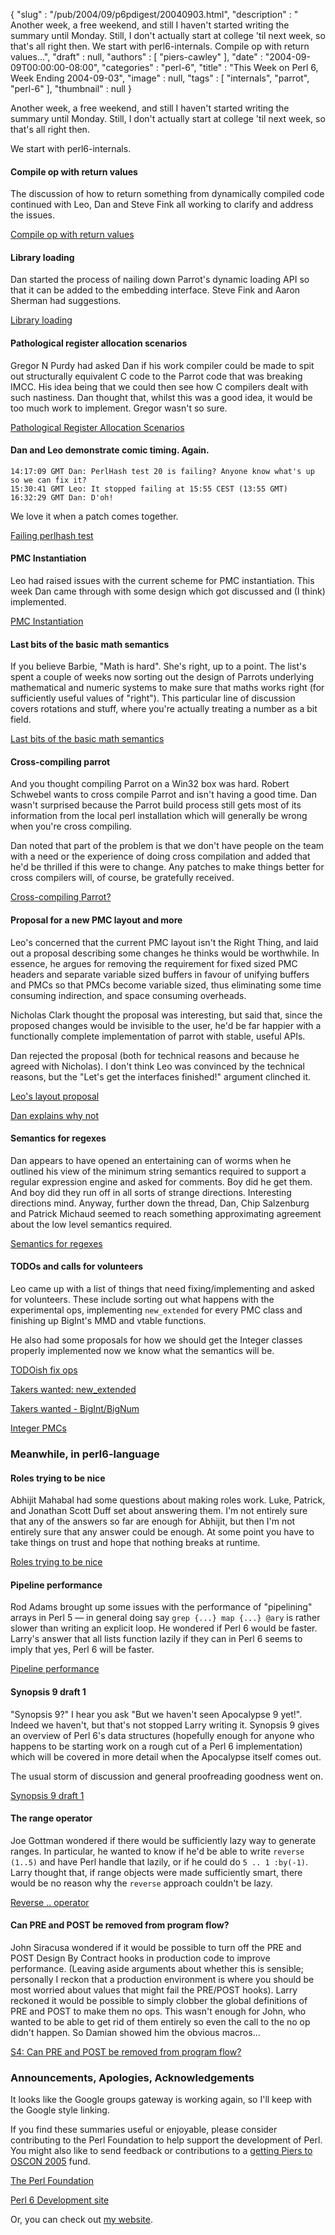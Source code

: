 {
   "slug" : "/pub/2004/09/p6pdigest/20040903.html",
   "description" : " Another week, a free weekend, and still I haven't started writing the summary until Monday. Still, I don't actually start at college 'til next week, so that's all right then. We start with perl6-internals. Compile op with return values...",
   "draft" : null,
   "authors" : [
      "piers-cawley"
   ],
   "date" : "2004-09-09T00:00:00-08:00",
   "categories" : "perl-6",
   "title" : "This Week on Perl 6, Week Ending 2004-09-03",
   "image" : null,
   "tags" : [
      "internals",
      "parrot",
      "perl-6"
   ],
   "thumbnail" : null
}



Another week, a free weekend, and still I haven't started writing the summary until Monday. Still, I don't actually start at college 'til next week, so that's all right then.

We start with perl6-internals.

#### Compile op with return values

The discussion of how to return something from dynamically compiled code continued with Leo, Dan and Steve Fink all working to clarify and address the issues.

[Compile op with return values](http://groups.google.com/groups?threadm=20040828065049.GC12318@kevin.fink.com)

#### Library loading

Dan started the process of nailing down Parrot's dynamic loading API so that it can be added to the embedding interface. Steve Fink and Aaron Sherman had suggestions.

[Library loading](http://groups.google.com/groups?threadm=a06110410bd568c66e647@%5B10.0.1.2%5D)

#### Pathological register allocation scenarios

Gregor N Purdy had asked Dan if his work compiler could be made to spit out structurally equivalent C code to the Parrot code that was breaking IMCC. His idea being that we could then see how C compilers dealt with such nastiness. Dan thought that, whilst this was a good idea, it would be too much work to implement. Gregor wasn't so sure.

[Pathological Register Allocation Scenarios](http://groups.google.com/groups?threadm=a0611041abd58ca5c3463@%5B10.0.1.2%5D)

#### Dan and Leo demonstrate comic timing. Again.

    14:17:09 GMT Dan: PerlHash test 20 is failing? Anyone know what's up
    so we can fix it?
    15:30:41 GMT Leo: It stopped failing at 15:55 CEST (13:55 GMT)
    16:32:29 GMT Dan: D'oh!

We love it when a patch comes together.

[Failing perlhash test](http://groups.google.com/groups?threadm=a06110422bd58e6de10f8@%5B10.0.1.2%5D)

#### PMC Instantiation

Leo had raised issues with the current scheme for PMC instantiation. This week Dan came through with some design which got discussed and (I think) implemented.

[PMC Instantiation](http://groups.google.com/groups?threadm=a06110427bd590a576148@%5B10.0.1.2%5D)

#### Last bits of the basic math semantics

If you believe Barbie, "Math is hard". She's right, up to a point. The list's spent a couple of weeks now sorting out the design of Parrots underlying mathematical and numeric systems to make sure that maths works right (for sufficiently useful values of "right"). This particular line of discussion covers rotations and stuff, where you're actually treating a number as a bit field.

[Last bits of the basic math semantics](http://groups.google.com/groups?threadm=200408310958.i7V9wN909589@thu8.leo.home)

#### Cross-compiling parrot

And you thought compiling Parrot on a Win32 box was hard. Robert Schwebel wants to cross compile Parrot and isn't having a good time. Dan wasn't surprised because the Parrot build process still gets most of its information from the local perl installation which will generally be wrong when you're cross compiling.

Dan noted that part of the problem is that we don't have people on the team with a need or the experience of doing cross compilation and added that he'd be thrilled if this were to change. Any patches to make things better for cross compilers will, of course, be gratefully received.

[Cross-compiling Parrot?](http://groups.google.com/groups?threadm=20040901173244.GE1369@pengutronix.de)

#### Proposal for a new PMC layout and more

Leo's concerned that the current PMC layout isn't the Right Thing, and laid out a proposal describing some changes he thinks would be worthwhile. In essence, he argues for removing the requirement for fixed sized PMC headers and separate variable sized buffers in favour of unifying buffers and PMCs so that PMCs become variable sized, thus eliminating some time consuming indirection, and space consuming overheads.

Nicholas Clark thought the proposal was interesting, but said that, since the proposed changes would be invisible to the user, he'd be far happier with a functionally complete implementation of parrot with stable, useful APIs.

Dan rejected the proposal (both for technical reasons and because he agreed with Nicholas). I don't think Leo was convinced by the technical reasons, but the "Let's get the interfaces finished!" argument clinched it.

[Leo's layout proposal](http://groups.google.com/groups?threadm=4135E823.7070902@toetsch.at)

[Dan explains why not](http://groups.google.com/groups?threadm=a0611040bbd5bb29d2c15@%5B172.24.18.155%5D)

#### Semantics for regexes

Dan appears to have opened an entertaining can of worms when he outlined his view of the minimum string semantics required to support a regular expression engine and asked for comments. Boy did he get them. And boy did they run off in all sorts of strange directions. Interesting directions mind. Anyway, further down the thread, Dan, Chip Salzenburg and Patrick Michaud seemed to reach something approximating agreement about the low level semantics required.

[Semantics for regexes](http://groups.google.com/groups?threadm=a0611040ebd5bbe03d7e1@%5B172.24.18.155%5D)

#### TODOs and calls for volunteers

Leo came up with a list of things that need fixing/implementing and asked for volunteers. These include sorting out what happens with the experimental ops, implementing `new_extended` for every PMC class and finishing up BigInt's MMD and vtable functions.

He also had some proposals for how we should get the Integer classes properly implemented now we know what the semantics will be.

[TODOish fix ops](http://groups.google.com/groups?threadm=4137507F.5010606@toetsch.at)

[Takers wanted: new\_extended](http://groups.google.com/groups?threadm=41385717.90803@toetsch.at)

[Takers wanted - BigInt/BigNum](http://groups.google.com/groups?threadm=41385937.7020708@toetsch.at)

[Integer PMCs](http://groups.google.com/groups?threadm=200409031221.i83CLUv13413@thu8.leo.home)

### Meanwhile, in perl6-language

#### Roles trying to be nice

Abhijit Mahabal had some questions about making roles work. Luke, Patrick, and Jonathan Scott Duff set about answering them. I'm not entirely sure that any of the answers so far are enough for Abhijit, but then I'm not entirely sure that any answer could be enough. At some point you have to take things on trust and hope that nothing breaks at runtime.

[Roles trying to be nice](http://groups.google.com/groups?threadm=Pine.GSO.4.58.0408292126230.10203@prickly.cs.indiana.edu)

#### Pipeline performance

Rod Adams brought up some issues with the performance of "pipelining" arrays in Perl 5 — in general doing say `grep {...} map {...} @ary` is rather slower than writing an explicit loop. He wondered if Perl 6 would be faster. Larry's answer that all lists function lazily if they can in Perl 6 seems to imply that yes, Perl 6 will be faster.

[Pipeline performance](http://groups.google.com/groups?threadm=41338F4C.2090300@rodadams.net)

#### Synopsis 9 draft 1

"Synopsis 9?" I hear you ask "But we haven't seen Apocalypse 9 yet!". Indeed we haven't, but that's not stopped Larry writing it. Synopsis 9 gives an overview of Perl 6's data structures (hopefully enough for anyone who happens to be starting work on a rough cut of a Perl 6 implementation) which will be covered in more detail when the Apocalypse itself comes out.

The usual storm of discussion and general proofreading goodness went on.

[Synopsis 9 draft 1](http://groups.google.com/groups?threadm=20040902234740.GA29156@wall.org)

#### The range operator

Joe Gottman wondered if there would be sufficiently lazy way to generate ranges. In particular, he wanted to know if he'd be able to write `reverse (1..5)` and have Perl handle that lazily, or if he could do `5 .. 1 :by(-1)`. Larry thought that, if range objects were made sufficiently smart, there would be no reason why the `reverse` approach couldn't be lazy.

[Reverse .. operator](http://groups.google.com/groups?threadm=200409030034.i830YESH008947@ms-smtp-04-eri0.southeast.rr.com)

#### Can PRE and POST be removed from program flow?

John Siracusa wondered if it would be possible to turn off the PRE and POST Design By Contract hooks in production code to improve performance. (Leaving aside arguments about whether this is sensible; personally I reckon that a production environment is where you should be most worried about values that might fail the PRE/POST hooks). Larry reckoned it would be possible to simply clobber the global definitions of PRE and POST to make them no ops. This wasn't enough for John, who wanted to be able to get rid of them entirely so even the call to the no op didn't happen. So Damian showed him the obvious macros...

[S4: Can PRE and POST be removed from program flow?](http://groups.google.com/groups?threadm=BD5E4DEC.1CB3A%siracusa@mindspring.com)

### Announcements, Apologies, Acknowledgements

It looks like the Google groups gateway is working again, so I'll keep with the Google style linking.

If you find these summaries useful or enjoyable, please consider contributing to the Perl Foundation to help support the development of Perl. You might also like to send feedback or contributions to a [getting Piers to OSCON 2005](mailto:pdcawley@bofh.org.uk) fund.

[The Perl Foundation](http://donate.perl-foundation.org/)

[Perl 6 Development site](http://dev.perl.org/perl6/)

Or, you can check out [my website](http://www.bofh.org.uk/).

